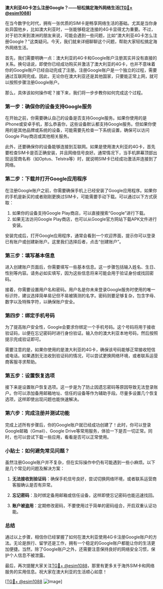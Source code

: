 **澳大利亚4G卡怎么注册Google？——轻松搞定海外网络生活[[TG💪+ @esim1088](https://t.me/s/esim1088)]**

在当今数字化时代，拥有一张优质的SIM卡是畅享网络生活的基础。尤其是当你身处异国他乡，比如澳大利亚时，一张能够稳定连接的4G卡显得尤为重要。不过，对于初次来到澳洲的朋友来说，可能会遇到一些问题，比如“澳大利亚4G卡怎么注册Google？”这类疑问。今天，我们就来详细聊聊这个问题，帮助大家轻松搞定海外网络生活。

首先，我们需要明确一点：澳大利亚的4G卡和Google账户注册其实并没有直接的关系。换句话说，即使你已经成功购买并激活了澳大利亚的4G卡，也并不意味着你的Google账户已经自动完成了注册。注册Google账户是一个独立的过程，需要通过互联网完成。因此，无论你在澳大利亚还是其他国家，只要能正常上网，就可以按照步骤注册Google账户。

那么，具体该如何操作呢？接下来，我们将一步步教你如何完成这个过程。

### 第一步：确保你的设备支持Google服务

在开始之前，你需要确认自己的设备是否支持Google服务。如果你使用的是iPhone或安卓手机，那么恭喜你，这些设备默认都支持Google服务。但如果你使用的是其他品牌或系统的设备，可能需要先检查一下系统设置，确保可以访问Google Play商店或其他相关服务。

此外，还要确保你的设备能够连接到互联网。如果是使用澳大利亚的4G卡，首先要检查SIM卡是否正确安装，并且网络信号良好。通常情况下，当手机屏幕顶部出现运营商名称（如Optus、Telstra等）时，就说明SIM卡已经成功激活并连接到了网络。

### 第二步：下载并打开Google应用程序

在注册Google账户之前，你需要确保手机上已经安装了Google应用程序。如果你的手机是新买的或者刚刚更换过SIM卡，可能需要手动下载。可以通过以下方式获取：

1. 如果你的设备支持Google Play商店，可以直接搜索“Google”进行下载。
2. 如果无法访问Google Play商店，也可以从Google官方网站下载APK文件进行安装。

安装完成后，打开Google应用程序，通常会看到一个欢迎界面，提示你可以登录已有账户或创建新账户。这里我们选择后者，点击“创建账户”。

### 第三步：填写基本信息

进入创建账户页面后，你需要填写一些基本信息。这一步骤包括输入姓名、生日、性别等内容。请务必如实填写，因为这些信息将来可能会用于验证身份或找回密码。

接着，你需要设置用户名和密码。用户名是你未来登录Google服务时使用的唯一标识符，建议选择简单易记但不易被猜测的名字。密码则要足够复杂，包含字母、数字以及特殊字符，以确保账户安全。

### 第四步：绑定手机号码

为了提高账户安全性，Google会要求你绑定一个手机号码。这个号码将用于接收验证码，以便在忘记密码时进行身份验证。输入你的澳大利亚本地号码，然后按照提示完成验证即可。

需要注意的是，如果你使用的是澳大利亚的4G卡，确保该号码能够正常接收短信或电话。如果遇到无法收到验证码的情况，可以尝试更换网络环境，或者联系运营商客服寻求帮助。

### 第五步：设置恢复选项

接下来是设置账户恢复选项。这一步是为了防止因遗忘密码等原因导致无法登录账户。你可以添加备用邮箱地址、信任的设备等作为辅助手段。尽量多设置几个恢复选项，这样即使出现问题也能快速解决。

### 第六步：完成注册并测试功能

完成上述所有步骤后，你的Google账户就已经成功创建了！此时，你可以登录Google邮箱（Gmail）、Google Drive等常用服务，体验一下是否一切正常。同时，也可以尝试下载一些应用，看看是否可以正常使用。

### 小贴士：如何避免常见问题？

虽然注册Google账户并不复杂，但在实际操作中仍有可能遇到一些小麻烦。以下是几个常见的问题及解决方案：

1. **无法接收到验证码**：确保手机信号良好，尝试切换网络环境，或者联系运营商客服确认是否有异常。
   
2. **忘记密码**：及时绑定备用邮箱或信任设备，这样即使忘记密码也能迅速找回。

3. **账户被盗用**：定期修改密码，不要使用过于简单的密码组合，开启双重认证功能。

### 总结

通过以上步骤，相信你已经掌握了如何在澳大利亚使用4G卡注册Google账户的方法。无论是旅行、留学还是工作，拥有一个稳定的Google账户都能让你的生活更加便捷。当然，除了Google账户之外，还需要注意保持良好的网络安全习惯，保护个人信息不被泄露。

最后，再次提醒大家关注[TG💪+ @esim1088](https://t.me/s/esim1088)，那里有更多关于海外SIM卡和网络服务的实用信息。祝大家在澳大利亚的生活顺心如意！

[[TG💪+ @esim1088](https://t.me/s/esim1088) ![Image](https://i.postimg.cc/4NQfJmqS/Snipaste-2025-05-13-00-14-12.png)]